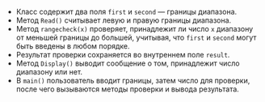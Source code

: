 - Класс содержит два поля `first` и `second` — границы диапазона.
- Метод `Read()` считывает левую и правую границы диапазона.
- Метод `rangecheck(x)` проверяет, принадлежит ли число `x` диапазону от меньшей границы до большей, учитывая, что `first` и `second` могут быть введены в любом порядке.
- Результат проверки сохраняется во внутреннем поле `result`.
- Метод `Display()` выводит сообщение о том, принадлежит число диапазону или нет.
- В `main()` пользователь вводит границы, затем число для проверки, после чего вызываются методы проверки и вывода результата.